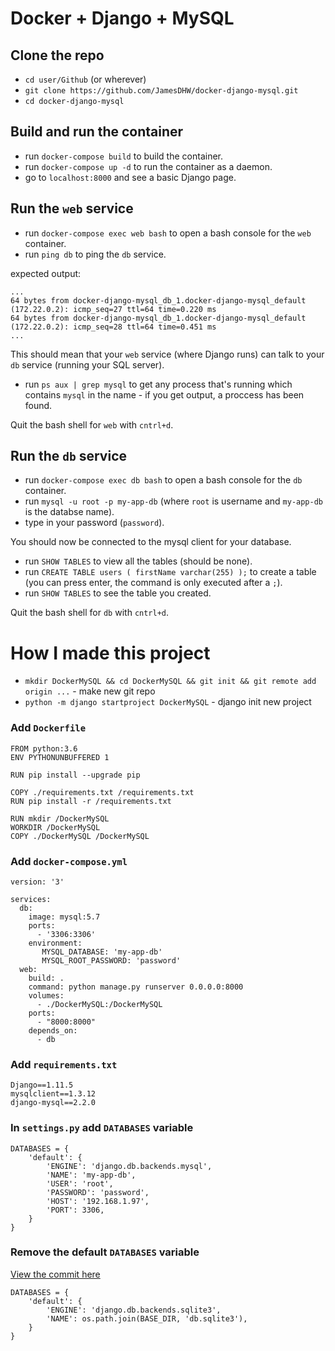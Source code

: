 # Docker + Django + MySQL

## Clone the repo

 - `cd user/Github` (or wherever)
 - `git clone https://github.com/JamesDHW/docker-django-mysql.git`
 - `cd docker-django-mysql`
 
## Build and run the container

 - run `docker-compose build` to build the container.
 - run `docker-compose up -d` to run the container as a daemon.
 - go to `localhost:8000` and see a basic Django page.

## Run the `web` service

 - run `docker-compose exec web bash` to open a bash console for the `web` container.
 - run `ping db` to ping the `db` service.

expected output:

```
...
64 bytes from docker-django-mysql_db_1.docker-django-mysql_default (172.22.0.2): icmp_seq=27 ttl=64 time=0.220 ms
64 bytes from docker-django-mysql_db_1.docker-django-mysql_default (172.22.0.2): icmp_seq=28 ttl=64 time=0.451 ms
...
```

This should mean that your `web` service (where Django runs) can talk to your `db` service (running your SQL server).

 - run `ps aux | grep mysql` to get any process that's running which contains `mysql` in the name - if you get output, a proccess has been found.

Quit the bash shell for `web` with `cntrl+d`.

## Run the `db` service

 - run `docker-compose exec db bash` to open a bash console for the `db` container.
 - run `mysql -u root -p my-app-db` (where `root` is username and `my-app-db` is the databse name).
 - type in your password (`password`).

You should now be connected to the mysql client for your database.

 - run `SHOW TABLES` to view all the tables (should be none).
 - run `CREATE TABLE users ( firstName varchar(255) );` to create a table (you can press enter, the command is only executed after a `;`).
 - run `SHOW TABLES` to see the table you created.

Quit the bash shell for `db` with `cntrl+d`.


# How I made this project


 - `mkdir DockerMySQL && cd DockerMySQL && git init && git remote add origin ...` - make new git repo
 - `python -m django startproject DockerMySQL` - django init new project


### Add `Dockerfile`

```
FROM python:3.6
ENV PYTHONUNBUFFERED 1

RUN pip install --upgrade pip

COPY ./requirements.txt /requirements.txt
RUN pip install -r /requirements.txt

RUN mkdir /DockerMySQL
WORKDIR /DockerMySQL
COPY ./DockerMySQL /DockerMySQL
```

### Add `docker-compose.yml`

```
version: '3'

services:
  db:
    image: mysql:5.7
    ports:
      - '3306:3306'
    environment:
       MYSQL_DATABASE: 'my-app-db'
       MYSQL_ROOT_PASSWORD: 'password'
  web:
    build: .
    command: python manage.py runserver 0.0.0.0:8000
    volumes:
      - ./DockerMySQL:/DockerMySQL
    ports:
      - "8000:8000"
    depends_on:
      - db

```

### Add `requirements.txt`

```
Django==1.11.5
mysqlclient==1.3.12
django-mysql==2.2.0
```

### In `settings.py` add `DATABASES` variable

```
DATABASES = {
    'default': {
        'ENGINE': 'django.db.backends.mysql',
        'NAME': 'my-app-db',
        'USER': 'root',
        'PASSWORD': 'password',
        'HOST': '192.168.1.97',
        'PORT': 3306,
    }
}
```

### Remove the default `DATABASES` variable

[View the commit here](https://github.com/JamesDHW/docker-django-mysql/commit/89ede0086036726c9798a8c01b1093e2452e89d3)


```
DATABASES = {
    'default': {
        'ENGINE': 'django.db.backends.sqlite3',
        'NAME': os.path.join(BASE_DIR, 'db.sqlite3'),
    }
}
```

